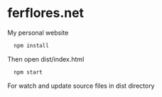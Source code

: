# ferflores.net

My personal website

```js
  npm install
```
Then open dist/index.html


```js
  npm start
```
For watch and update source files in dist directory
